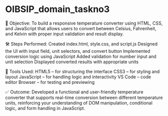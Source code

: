 # OIBSIP_domain_taskno3
🧭 Objective:
To build a responsive temperature converter using HTML, CSS, and JavaScript that allows users to convert between Celsius, Fahrenheit, and Kelvin with proper input validation and result display.

🛠️ Steps Performed:
Created index.html, style.css, and script.js
Designed the UI with input field, unit selectors, and convert button
Implemented conversion logic using JavaScript
Added validation for number input and unit selection
Displayed converted results with appropriate units

🧰 Tools Used:
HTML5 – for structuring the interface
CSS3 – for styling and layout
JavaScript – for handling logic and interactivity
VS Code – code editor
Browser – for testing and previewing

✅ Outcome:
Developed a functional and user-friendly temperature converter that supports real-time conversion between different temperature units, reinforcing your understanding of DOM manipulation, conditional logic, and form handling in JavaScript.

